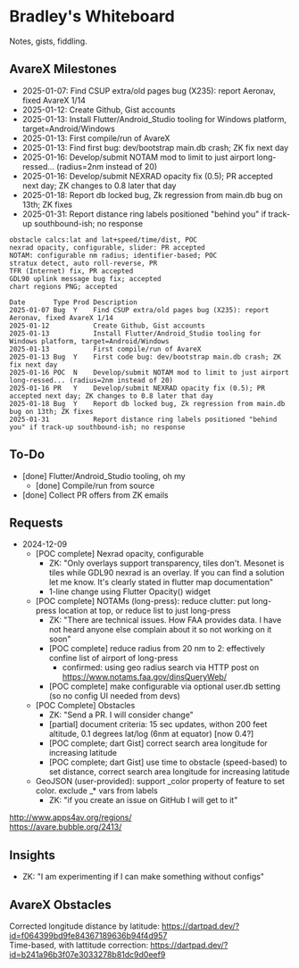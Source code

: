 # Bradley's Whiteboard
Notes, gists, fiddling.  

## AvareX Milestones
* 2025-01-07: Find CSUP extra/old pages bug (X235): report Aeronav, fixed AvareX 1/14
* 2025-01-12: Create Github, Gist accounts
* 2025-01-13: Install Flutter/Android_Studio tooling for Windows platform, target=Android/Windows
* 2025-01-13: First compile/run of AvareX
* 2025-01-13: Find first bug: dev/bootstrap main.db crash; ZK fix next day
* 2025-01-16: Develop/submit NOTAM mod to limit to just airport long-ressed... (radius=2nm instead of 20)
* 2025-01-16: Develop/submit NEXRAD opacity fix (0.5); PR accepted next day; ZK changes to 0.8 later that day
* 2025-01-18: Report db locked bug, Zk regression from main.db bug on 13th; ZK fixes
* 2025-01-31: Report distance ring labels positioned "behind you" if track-up southbound-ish; no response

```
obstacle calcs:lat and lat+speed/time/dist, POC
nexrad opacity, configurable, slider: PR accepted
NOTAM: configurable nm radius; identifier-based; POC
stratux detect, auto roll-reverse, PR
TFR (Internet) fix, PR accepted
GDL90 uplink message bug fix; accepted
chart regions PNG; accepted

Date       Type Prod Description
2025-01-07 Bug  Y    Find CSUP extra/old pages bug (X235): report Aeronav, fixed AvareX 1/14
2025-01-12           Create Github, Gist accounts
2025-01-13           Install Flutter/Android_Studio tooling for Windows platform, target=Android/Windows
2025-01-13           First compile/run of AvareX
2025-01-13 Bug  Y    First code bug: dev/bootstrap main.db crash; ZK fix next day
2025-01-16 POC  N    Develop/submit NOTAM mod to limit to just airport long-ressed... (radius=2nm instead of 20)
2025-01-16 PR   Y    Develop/submit NEXRAD opacity fix (0.5); PR accepted next day; ZK changes to 0.8 later that day
2025-01-18 Bug  Y    Report db locked bug, Zk regression from main.db bug on 13th; ZK fixes
2025-01-31           Report distance ring labels positioned "behind you" if track-up southbound-ish; no response
```
  
## To-Do
* [done] Flutter/Android_Studio tooling, oh my
    * [done] Compile/run from source
* [done] Collect PR offers from ZK emails

## Requests
* 2024-12-09
   * [POC complete] Nexrad opacity, configurable
      * ZK: "Only overlays support transparency, tiles don't. Mesonet is tiles while GDL90 nexrad is an overlay. If you can find a solution let me know. It's clearly stated in flutter map documentation"
      * 1-line change using Flutter Opacity() widget
   * [POC complete] NOTAMs (long-press): reduce clutter: put long-press location at top, or reduce list to just long-press
      * ZK: "There are technical issues. How FAA provides data. I have not heard anyone else complain about it so not working on it soon"
      * [POC complete] reduce radius from 20 nm to 2: effectively confine list of airport of long-press
         * confirmed: using geo radius search via HTTP post on https://www.notams.faa.gov/dinsQueryWeb/
      * [POC complete] make configurable via optional user.db setting (so no config UI needed from devs)
   * [POC Complete] Obstacles
      * ZK: "Send a PR. I will consider change"
      * [partial] document criteria: 15 sec updates, withon 200 feet altitude, 0.1 degrees lat/log (6nm at equator) [now 0.4?]
      * [POC complete; dart Gist] correct search area longitude for increasing latitude
      * [POC complete; dart Gist] use time to obstacle (speed-based) to set distance, correct search area longitude for increasing latitude
   * GeoJSON (user-provided): support _color property of feature to set color. exclude _* vars from labels
      * ZK: "if you create an issue on GitHub I will get to it"

http://www.apps4av.org/regions/  
https://avare.bubble.org/2413/  

## Insights
* ZK: "I am experimenting if I can make something without configs"

## AvareX Obstacles
Corrected longitude distance by latitude: https://dartpad.dev/?id=f064399bd9fe84367189636b94f4d957  
Time-based, with lattitude correction:    https://dartpad.dev/?id=b241a96b3f07e3033278b81dc9d0eef9
